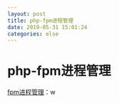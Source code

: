```yaml
--- 
layout: post 
title: php-fpm进程管理 
date: 2019-05-31 15:01:24 
categories: else 
---
```

# php-fpm进程管理
[fpm进程管理](https://mp.weixin.qq.com/s/336ZdarG7d_IZ8FiBm1pzw)：w
